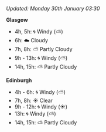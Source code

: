 *Updated: Monday 30th January 03:30*

**Glasgow**

* 4h, 5h: :cyclone: Windy (:partly_sunny:)
* 6h: :cloud: Cloudy
* 7h, 8h: :partly_sunny: Partly Cloudy
* 9h - 13h: :cyclone: Windy (:partly_sunny:)
* 14h, 15h: :partly_sunny: Partly Cloudy

**Edinburgh**

* 4h - 6h: :cyclone: Windy (:partly_sunny:)
* 7h, 8h: :sunny: Clear
* 9h - 12h: :cyclone: Windy (:sunny:)
* 13h: :cyclone: Windy (:partly_sunny:)
* 14h, 15h: :partly_sunny: Partly Cloudy
